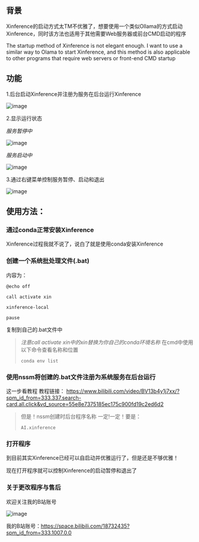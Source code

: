 
## 背景
Xinference的启动方式太TM不优雅了，想要使用一个类似Ollama的方式启动Xinference，同时该方法也适用于其他需要Web服务器或前台CMD启动的程序 

The startup method of Xinference is not elegant enough. I want to use a similar way to Olama to start Xinference, and this method is also applicable to other programs that require web servers or front-end CMD startup

## 功能
1.后台启动Xinference并注册为服务在后台运行Xinference

![image](https://github.com/user-attachments/assets/ceab6409-0e17-49ef-8cd3-e5ad4b3c901a)


2.显示运行状态

*服务暂停中*

![image](https://github.com/user-attachments/assets/d8a5468f-4ca7-4180-b7e8-47f72156f5fc)

*服务启动中*

![image](https://github.com/user-attachments/assets/9f401211-6e2e-4609-a73d-533437cb4877)

3.通过右键菜单控制服务暂停、启动和退出

![image](https://github.com/user-attachments/assets/1c32f0e0-bbac-4d72-b007-0a9ee978766c)


## 使用方法：
### 通过conda正常安装Xinference
Xinference过程我就不说了，说白了就是使用conda安装Xinference

### 创建一个系统批处理文件(.bat)
内容为：
```
@echo off

call activate xin

xinference-local

pause
```
复制到自己的.bat文件中

> *注意call activate xin中的xin替换为你自己的conda环境名称*
> 在cmd中使用以下命令查看名称和位置
> ```
> conda env list
> ```

### 使用nssm将创建的.bat文件注册为系统服务在后台运行
这一步看教程
教程链接：
https://www.bilibili.com/video/BV13b4y1j7xx/?spm_id_from=333.337.search-card.all.click&vd_source=55e8e7375185ec175c900fd19c2ed6d2

>
>但是！nssm创建时后台程序名称 一定!一定！要是：
>```
>AI.xinference
>```


### 打开程序
到目前其实Xinference已经可以自启动并优雅运行了，但是还是不够优雅！

现在打开程序就可以控制Xinference的启动暂停和退出了

### 关于更改程序与售后
欢迎关注我的B站账号

![image](https://github.com/user-attachments/assets/48b0549c-d29f-441c-82af-593ba3fc38a1)

我的B站账号：https://space.bilibili.com/18732435?spm_id_from=333.1007.0.0

